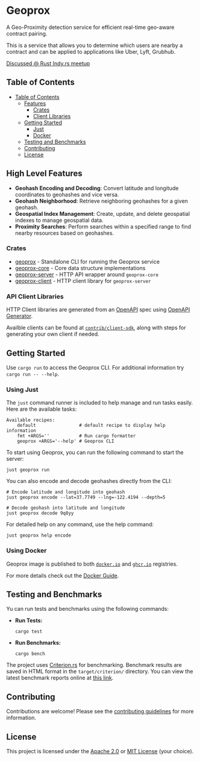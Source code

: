 # Geoprox

A Geo-Proximity detection service for efficient real-time geo-aware contract pairing.

This is a service that allows you to determine which users are nearby a contract and can be applied to applications like Uber, Lyft, Grubhub.

[Discussed @ Rust Indy.rs meetup](https://gitlab.com/indyrs/may2024/-/blob/main/Geo-Proximity-Detection-With-Rust.pdf)

## Table of Contents

- [Table of Contents](#table-of-contents)
  - [Features](#high-level-features)
    - [Crates](#crates)
    - [Client Libraries](#api-client-libraries)
  - [Getting Started](#getting-started)
    - [Just](#using-just)
    - [Docker](#using-docker)
  - [Testing and Benchmarks](#testing-and-benchmarks)
  - [Contributing](#contributing)
  - [License](#license)

## High Level Features

- **Geohash Encoding and Decoding**: Convert latitude and longitude coordinates to geohashes and vice versa.
- **Geohash Neighborhood**: Retrieve neighboring geohashes for a given geohash.
- **Geospatial Index Management**: Create, update, and delete geospatial indexes to manage geospatial data.
- **Proximity Searches**: Perform searches within a specified range to find nearby resources based on geohashes.

### Crates

- [geoprox](geoprox/README.md) - Standalone CLI for running the Geoprox service
- [geoprox-core](geoprox-core/README.md) - Core data structure implementations
- [geoprox-server](geoprox-server/README.md) - HTTP API wrapper around `geoprox-core`
- [geoprox-client](contrib/client-sdk/rust/README.md) - HTTP client library for `geoprox-server`

### API Client Libraries

HTTP Client libraries are generated from an [OpenAPI](https://www.openapis.org/) spec using [OpenAPI Generator](https://github.com/OpenAPITools/openapi-generator/).

Availble clients can be found at [`contrib/client-sdk`](contrib/client-sdk/README.md), along with steps for generating your own client if needed.

## Getting Started

Use `cargo run` to access the Geoprox CLI. For additional information try `cargo run -- --help`.

### Using Just

The `just` command runner is included to help manage and run tasks easily. Here are the available tasks:

```shell
Available recipes:
    default                # default recipe to display help information
    fmt +ARGS=''           # Run cargo formatter
    geoprox +ARGS='--help' # Geoprox CLI
```

To start using Geoprox, you can run the following command to start the server:

```shell
just geoprox run
```

You can also encode and decode geohashes directly from the CLI:

```shell
# Encode latitude and longitude into geohash
just geoprox encode --lat=37.7749 --lng=-122.4194 --depth=5

# Decode geohash into latitude and longitude
just geoprox decode 9q8yy
```

For detailed help on any command, use the help command:

```shell
just geoprox help encode
```

### Using Docker

Geoprox image is published to both [`docker.io`](https://hub.docker.com/repository/docker/ezrasingh/geoprox/) and [`ghcr.io`](https://github.com/ezrasingh/geoprox/pkgs/container/geoprox) registries.

For more details check out the [Docker Guide](contrib/docker/README.md).

## Testing and Benchmarks

Yu can run tests and benchmarks using the following commands:

- **Run Tests:**

  ```shell
  cargo test
  ```

- **Run Benchmarks:**
  ```shell
  cargo bench
  ```

The project uses [Criterion.rs](https://github.com/bheisler/criterion.rs) for benchmarking. Benchmark results are saved in HTML format in the `target/criterion/` directory. You can view the latest benchmark reports online at [this link](https://ezrasingh.github.io/geoprox/bench/).

## Contributing

Contributions are welcome! Please see the [contributing guidelines](https://github.com/ezrasingh/geoprox/blob/main/CONTRIBUTING.md) for more information.

## License

This project is licensed under the [Apache 2.0](LICENSE-APACHE) or [MIT License](LICENSE-MIT) (your choice).
